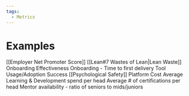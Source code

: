 ```yaml
---
tags:
  - Metrics
---
```

# Examples
[[Employer Net Promoter Score]]
[[Lean#7 Wastes of Lean|Lean Waste]]
Onboarding Effectiveness
Onboarding - Time to first delivery
Tool Usage/Adoption Success
[[Psychological Safety]]
Platform Cost
Average Learning & Development spend per head
Average # of certifications per head
Mentor availability - ratio of seniors to mids/juniors
